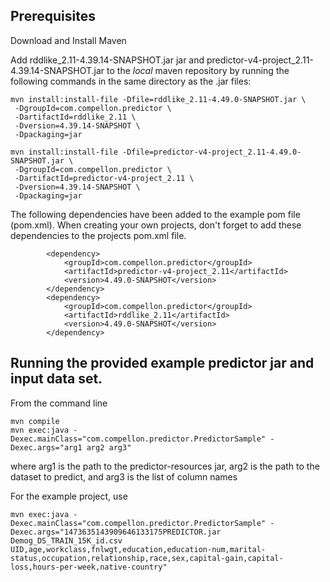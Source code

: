 
## Prerequisites

Download and Install Maven

Add rddlike_2.11-4.39.14-SNAPSHOT.jar jar and predictor-v4-project_2.11-4.39.14-SNAPSHOT.jar 
to the *local* maven repository by running the following commands in the same directory as the .jar files:

```
mvn install:install-file -Dfile=rddlike_2.11-4.49.0-SNAPSHOT.jar \
 -DgroupId=com.compellon.predictor \
 -DartifactId=rddlike_2.11 \
 -Dversion=4.39.14-SNAPSHOT \
 -Dpackaging=jar
```

```
mvn install:install-file -Dfile=predictor-v4-project_2.11-4.49.0-SNAPSHOT.jar \
 -DgroupId=com.compellon.predictor \
 -DartifactId=predictor-v4-project_2.11 \
 -Dversion=4.39.14-SNAPSHOT \
 -Dpackaging=jar
```


The following dependencies have been added to the example pom file (pom.xml). When creating your own projects, don't forget to add these dependencies to the projects pom.xml file.
```
        <dependency>
            <groupId>com.compellon.predictor</groupId>
            <artifactId>predictor-v4-project_2.11</artifactId>
            <version>4.49.0-SNAPSHOT</version>
        </dependency>
        <dependency>
            <groupId>com.compellon.predictor</groupId>
            <artifactId>rddlike_2.11</artifactId>
            <version>4.49.0-SNAPSHOT</version>
        </dependency>
```

## Running the provided example predictor jar and input data set.

From the command line
```
mvn compile
mvn exec:java -Dexec.mainClass="com.compellon.predictor.PredictorSample" -Dexec.args="arg1 arg2 arg3"

```
where arg1 is the path to the predictor-resources jar, arg2 is the path to the dataset to predict, and arg3 is the list of column names

For the example project, use
```
mvn exec:java -Dexec.mainClass="com.compellon.predictor.PredictorSample" -Dexec.args="1473635143909646133175PREDICTOR.jar Demog_DS_TRAIN_15K_id.csv UID,age,workclass,fnlwgt,education,education-num,marital-status,occupation,relationship,race,sex,capital-gain,capital-loss,hours-per-week,native-country"
```
